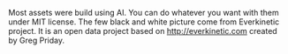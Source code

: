 Most assets were build using AI. You can do whatever you want with them under MIT license.
The few black and white picture come from Everkinetic project.
It is an open data project based on http://everkinetic.com created by Greg Priday.
